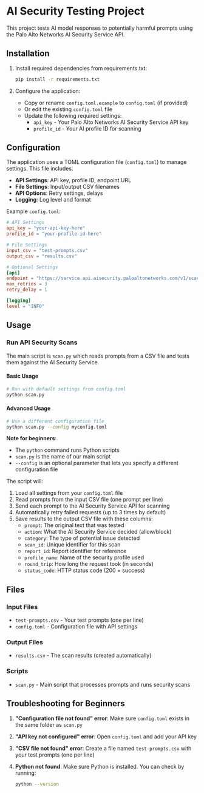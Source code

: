 # AI Security Testing Project

This project tests AI model responses to potentially harmful prompts using the Palo Alto Networks AI Security Service API.

## Installation

1. Install required dependencies from requirements.txt:
   ```bash
   pip install -r requirements.txt
   ```

2. Configure the application:
   - Copy or rename `config.toml.example` to `config.toml` (if provided)
   - Or edit the existing `config.toml` file
   - Update the following required settings:
     - `api_key` - Your Palo Alto Networks AI Security Service API key
     - `profile_id` - Your AI profile ID for scanning

## Configuration

The application uses a TOML configuration file (`config.toml`) to manage settings. This file includes:

- **API Settings**: API key, profile ID, endpoint URL
- **File Settings**: Input/output CSV filenames
- **API Options**: Retry settings, delays
- **Logging**: Log level and format

Example `config.toml`:
```toml
# API Settings
api_key = "your-api-key-here"
profile_id = "your-profile-id-here"

# File Settings
input_csv = "test-prompts.csv"
output_csv = "results.csv"

# Optional Settings
[api]
endpoint = "https://service.api.aisecurity.paloaltonetworks.com/v1/scan/sync/request"
max_retries = 3
retry_delay = 1

[logging]
level = "INFO"
```

## Usage

### Run API Security Scans

The main script is `scan.py` which reads prompts from a CSV file and tests them against the AI Security Service.

#### Basic Usage
```bash
# Run with default settings from config.toml
python scan.py
```

#### Advanced Usage
```bash
# Use a different configuration file
python scan.py --config myconfig.toml
```

**Note for beginners**: 
- The `python` command runs Python scripts
- `scan.py` is the name of our main script
- `--config` is an optional parameter that lets you specify a different configuration file

The script will:
1. Load all settings from your `config.toml` file
2. Read prompts from the input CSV file (one prompt per line)
3. Send each prompt to the AI Security Service API for scanning
4. Automatically retry failed requests (up to 3 times by default)
5. Save results to the output CSV file with these columns:
   - `prompt`: The original text that was tested
   - `action`: What the AI Security Service decided (allow/block)
   - `category`: The type of potential issue detected
   - `scan_id`: Unique identifier for this scan
   - `report_id`: Report identifier for reference
   - `profile_name`: Name of the security profile used
   - `round_trip`: How long the request took (in seconds)
   - `status_code`: HTTP status code (200 = success)

## Files

### Input Files
- `test-prompts.csv` - Your test prompts (one per line)
- `config.toml` - Configuration file with API settings

### Output Files
- `results.csv` - The scan results (created automatically)

### Scripts
- `scan.py` - Main script that processes prompts and runs security scans

## Troubleshooting for Beginners

1. **"Configuration file not found" error**: Make sure `config.toml` exists in the same folder as `scan.py`

2. **"API key not configured" error**: Open `config.toml` and add your API key

3. **"CSV file not found" error**: Create a file named `test-prompts.csv` with your test prompts (one per line)

4. **Python not found**: Make sure Python is installed. You can check by running:
   ```bash
   python --version
   ```